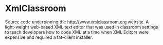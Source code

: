 # XmlClassroom
Source code underpinning the http://www.xmlclassroom.org website.  A light-weight web-based XML text editor that was used in classroom settings to teach developers how to code XML at a time when XML Editors were expensive and required a fat-client installer.  
